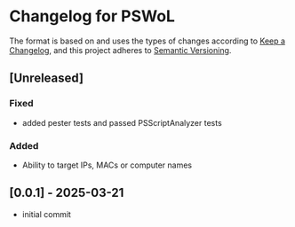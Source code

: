 # Changelog for PSWoL

The format is based on and uses the types of changes according to [Keep a Changelog](https://keepachangelog.com/en/1.0.0/),
and this project adheres to [Semantic Versioning](https://semver.org/spec/v2.0.0.html).

## [Unreleased]

### Fixed
- added pester tests and passed PSScriptAnalyzer tests

### Added

- Ability to target IPs, MACs or computer names

## [0.0.1] - 2025-03-21

- initial commit